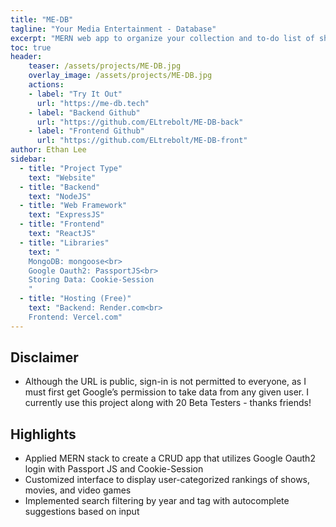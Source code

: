 ```yaml
---
title: "ME-DB"
tagline: "Your Media Entertainment - Database"
excerpt: "MERN web app to organize your collection and to-do list of shows"
toc: true
header:
    teaser: /assets/projects/ME-DB.jpg
    overlay_image: /assets/projects/ME-DB.jpg
    actions:
    - label: "Try It Out"
      url: "https://me-db.tech"
    - label: "Backend Github"
      url: "https://github.com/ELtrebolt/ME-DB-back"
    - label: "Frontend Github"
      url: "https://github.com/ELtrebolt/ME-DB-front"
author: Ethan Lee
sidebar:
  - title: "Project Type"
    text: "Website"
  - title: "Backend"
    text: "NodeJS"
  - title: "Web Framework"
    text: "ExpressJS"
  - title: "Frontend"
    text: "ReactJS"
  - title: "Libraries"
    text: "
    MongoDB: mongoose<br>
    Google Oauth2: PassportJS<br>
    Storing Data: Cookie-Session
    "
  - title: "Hosting (Free)"
    text: "Backend: Render.com<br>
    Frontend: Vercel.com"
---
```


## Disclaimer
- Although the URL is public, sign-in is not permitted to everyone, as I must first get Google’s permission to take data from any given user. I currently use this project along with 20 Beta Testers - thanks friends!

## Highlights
- Applied MERN stack to create a CRUD app that utilizes Google Oauth2 login with Passport JS and Cookie-Session
- Customized interface to display user-categorized rankings of shows, movies, and video games
- Implemented search filtering by year and tag with autocomplete suggestions based on input